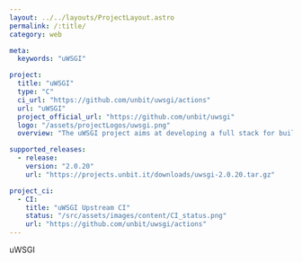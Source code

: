 ```yaml
---
layout: ../../layouts/ProjectLayout.astro
permalink: /:title/
category: web

meta:
  keywords: "uWSGI"

project:
  title: "uWSGI"
  type: "C"
  ci_url: "https://github.com/unbit/uwsgi/actions"
  url: "uWSGI"
  project_official_url: "https://github.com/unbit/uwsgi"
  logo: "/assets/projectLogos/uwsgi.png"
  overview: "The uWSGI project aims at developing a full stack for building hosting services. "

supported_releases:
  - release:
    version: "2.0.20"
    url: "https://projects.unbit.it/downloads/uwsgi-2.0.20.tar.gz"

project_ci:
  - CI:
    title: "uWSGI Upstream CI"
    status: "/src/assets/images/content/CI_status.png"
    url: "https://github.com/unbit/uwsgi/actions"
---
```


<p>uWSGI</p>
